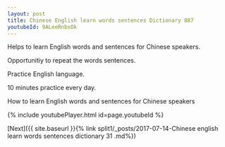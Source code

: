 ```yaml
---
layout: post
title: Chinese English learn words sentences Dictionary 887 
youtubeId: 9ALeeRnbxOk
---
```

 
 
Helps to learn English words and sentences for Chinese speakers.

Opportunitiy to repeat the words sentences. 

Practice English language. 
 
10 minutes practice every day. 
 
How to learn English words and sentences for Chinese speakers 
 
{% include youtubePlayer.html id=page.youtubeId %}
 
 
[Next]({{ site.baseurl }}{% link  split1/_posts/2017-07-14-Chinese english learn words sentences dictionary 31 .md%})
 
